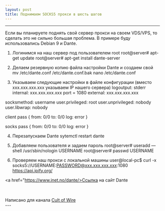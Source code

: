 ```yaml
---
layout: post
title: Поднимаем SOCKS5 прокси в шесть шагов
---
```


---
Если вы планируете поднять свой сервер прокси на своем VDS/VPS, то сделать это не сильно большая проблема.
В примере буду использовались Debian 9 и Dante.

1. Логинимся на наш сервер под пользователем root
root@server# apt-get update
root@server# apt-get install dante-server

2. Делаем резервную копию файла настройки Dante и создаем свой
mv /etc/dante.conf /etc/dante.conf.bak
nano /etc/dante.conf

3. Указываем следующие настройки в файле конфигурации (вместо xxx.xxx.xxx.xxx указываем IP нашего сервера)
logoutput: stderr
internal: xxx.xxx.xxx.xxx port = 1080
external: xxx.xxx.xxx.xxx

socksmethod: username
user.privileged: root
user.unprivileged: nobody
user.libwrap: nobody

client pass {
    from: 0/0 to: 0/0
    log: error
}

socks pass {
    from: 0/0 to: 0/0
    log: error
}

4. Перезапускаем Dante
sytemctl restart dante

5. Добавляем пользователя и задаем пароль
root@server# useradd —shell /usr/sbin/nologin USERNAME
root@server# passwd USERNAME

6. Проверяем наш прокси с локальной машины
user@local-pc$ curl -x socks5://USERNAME:PASSWORD@xxx.xxx.xxx.xxx:1080 https://api.ipify.org/


<a href="https://www.inet.no/dante/>Ссылка на сайт Dante</a>

<br />
<br />Написано для канала <a href="https://t.me/cultofwire">Cult of Wire</a>
<br /> ---
